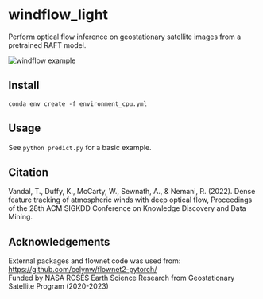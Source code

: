 # windflow_light

Perform optical flow inference on geostationary satellite images from a pretrained RAFT model. 

![windflow example](./example-flows.png)

## Install

`conda env create -f environment_cpu.yml`

## Usage
See  `python predict.py` for a basic example.


## Citation

Vandal, T., Duffy, K., McCarty, W., Sewnath, A., & Nemani, R. (2022). Dense feature tracking of atmospheric winds with deep optical flow, Proceedings of the 28th ACM SIGKDD Conference on Knowledge Discovery and Data Mining.

## Acknowledgements

External packages and flownet code was used from: https://github.com/celynw/flownet2-pytorch/ <br>
Funded by NASA ROSES Earth Science Research from Geostationary Satellite Program (2020-2023)
